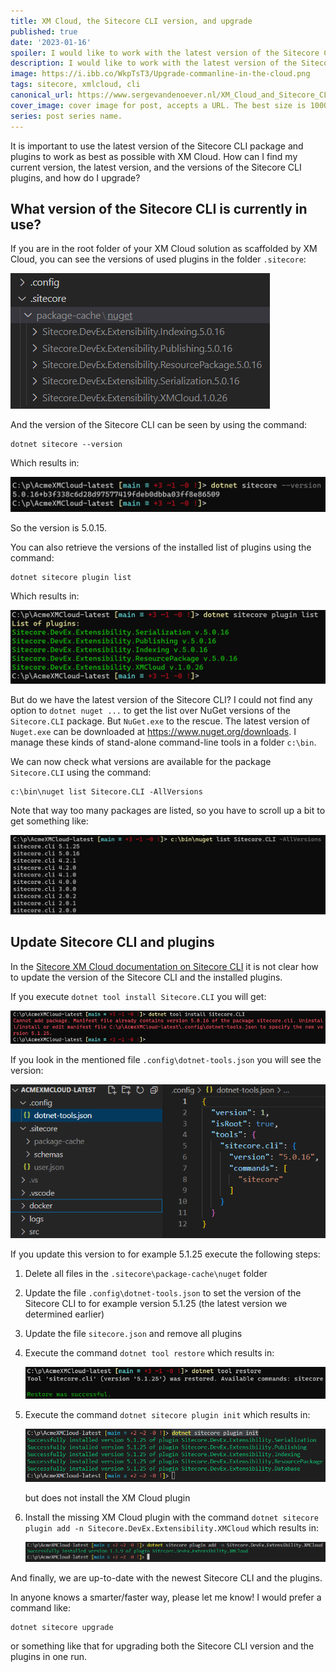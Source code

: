 ```yaml
---
title: XM Cloud, the Sitecore CLI version, and upgrade
published: true
date: '2023-01-16'
spoiler: I would like to work with the latest version of the Sitecore CLI and its plugins, but upgrading to it is not that easy... In this blog post, you will learn how to find the version of the Sitecore CLI and its plugins, and how to upgrade them.
description: I would like to work with the latest version of the Sitecore CLI and its plugins, but upgrading to it is not that easy... In this blog post, you will learn how to find the version of the Sitecore CLI and its plugins, and how to upgrade them.
image: https://i.ibb.co/WkpTsT3/Upgrade-commanline-in-the-cloud.png
tags: sitecore, xmlcloud, cli
canonical_url: https://www.sergevandenoever.nl/XM_Cloud_and_Sitecore_CLI_version/
cover_image: cover image for post, accepts a URL. The best size is 1000 x 420.
series: post series name.
---
```


It is important to use the latest version of the Sitecore CLI package and plugins to work as best as possible with XM Cloud. How can I find my current version, the latest version, and the versions of the Sitecore CLI plugins, and how do I upgrade?

## What version of the Sitecore CLI is currently in use?

If you are in the root folder of your XM Cloud solution as scaffolded by XM Cloud, you can see the versions of used plugins in the folder `.sitecore`:

![](XM_Cloud_and_Sitecore_CLI_version/r5o3pmc535.png)

And the version of the Sitecore CLI can be seen by using the command:

```
dotnet sitecore --version
```

Which results in:

![](XM_Cloud_and_Sitecore_CLI_version/r5o23pmc5235.png)

So the version is 5.0.15. 

You can also retrieve the versions of the installed list of plugins using the command:

```
dotnet sitecore plugin list
```

Which results in:

![](XM_Cloud_and_Sitecore_CLI_version/r5o18pmc5185.png)

But do we have the latest version of the Sitecore CLI? I could not find any option to `dotnet nuget ...` to get the list over NuGet versions of the `Sitecore.CLI` package. But `NuGet.exe` to the rescue. The latest version of `Nuget.exe` can be downloaded at https://www.nuget.org/downloads. I manage these kinds of stand-alone command-line tools in a folder `c:\bin`.
 
We can now check what versions are available for the package `Sitecore.CLI` using the command:

```
c:\bin\nuget list Sitecore.CLI -AllVersions
```

Note that way too many packages are listed, so you have to scroll up a bit to get something like:

![](XM_Cloud_and_Sitecore_CLI_version/r5o9pmc595.png)

## Update Sitecore CLI and plugins

In the [Sitecore XM Cloud documentation on Sitecore CLI](https://doc.sitecore.com/xmc/en/developers/xm-cloud/install-sitecore-command-line-interface.html) it is not clear how to update the version of the Sitecore CLI and the installed plugins.

If you execute `dotnet tool install Sitecore.CLI` you will get:

![](XM_Cloud_and_Sitecore_CLI_version/r5o33pmc5335.png)

If you look in the mentioned file `.config\dotnet-tools.json` you will see the version:

![](XM_Cloud_and_Sitecore_CLI_version/r5o36pmc5365.png)

If you update this version to for example 5.1.25 execute the following steps:
1. Delete all files in the `.sitecore\package-cache\nuget` folder
2. Update the file `.config\dotnet-tools.json` to set the version of the Sitecore CLI to for example version 5.1.25 (the latest version we determined earlier)
3. Update the file `sitecore.json` and remove all plugins
4. Execute the command `dotnet tool restore` which results in:
   
   ![](XM_Cloud_and_Sitecore_CLI_version/r5o38pmc5385.png)
5. Execute the command `dotnet sitecore plugin init` which results in:
   
   ![](XM_Cloud_and_Sitecore_CLI_version/r5o53pmc5535.png)

   but does not install the XM Cloud plugin
6. Install the missing XM Cloud plugin with the command `dotnet sitecore plugin add -n Sitecore.DevEx.Extensibility.XMCloud` which results in:

   ![](XM_Cloud_and_Sitecore_CLI_version/r5o55pmc5555.png)

And finally, we are up-to-date with the newest Sitecore CLI and the plugins.

In anyone knows a smarter/faster way, please let me know! I would prefer a command like:

```
dotnet sitecore upgrade
```

or something like that for upgrading both the Sitecore CLI version and the plugins in one run.